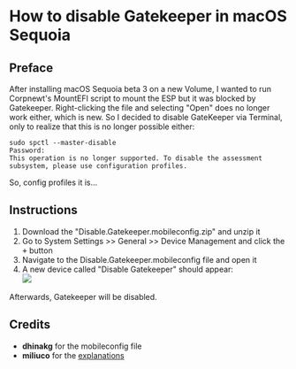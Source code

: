 # How to disable Gatekeeper in macOS Sequoia

## Preface

After installing macOS Sequoia beta 3 on a new Volume, I wanted to run Corpnewt's MountEFI script to mount the ESP but it was blocked by Gatekeeper. Right-clicking the file and selecting "Open" does no longer work either, which is new. So I decided to disable GateKeeper via Terminal, only to realize that this is no longer possible either:

```shell
sudo spctl --master-disable
Password:
This operation is no longer supported. To disable the assessment subsystem, please use configuration profiles.
```

So, config profiles it is…

## Instructions

1. Download the "Disable.Gatekeeper.mobileconfig.zip" and unzip it
2. Go to System Settings >> General >> Device Management and click the <kbd>+</kbd> button
3. Navigate to the Disable.Gatekeeper.mobileconfig file and open it
4. A new device called "Disable Gatekeeper" should appear:<br>![](/Users/5t33z0/Desktop/disablegk.png)

Afterwards, Gatekeeper will be disabled.

## Credits

- **dhinakg** for the mobileconfig file
- **miliuco** for the [explanations](https://www.insanelymac.com/forum/topic/359530-pre-release-macos-sequoia/?do=findComment&comment=2823334)